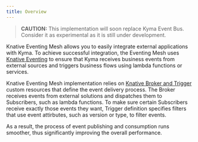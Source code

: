 ```yaml
---
title: Overview
---
```


>**CAUTION:** This implementation will soon replace Kyma Event Bus. Consider it as experimental as it is still under development.

Knative Eventing Mesh allows you to easily integrate external applications with Kyma. To achieve successful integration, the Eventing Mesh uses [Knative Eventing](https://knative.dev/docs/eventing/) to ensure that Kyma receives business events from external sources and triggers business flows using lambda functions or services. 

Knative Eventing Mesh implementation relies on [Knative Broker and Trigger](https://knative.dev/docs/eventing/broker-trigger/) custom resources that define the event delivery process. 
The Broker receives events from external solutions and dispatches them to Subscribers, such as lambda functions. To make sure certain Subscribers receive exactly those events they want, Trigger definition specifies filters that use event attirbutes, such as version or type, to filter events.

As a result, the process of event publishing and consumption runs smoother, thus significantly improving the overall performance. 

